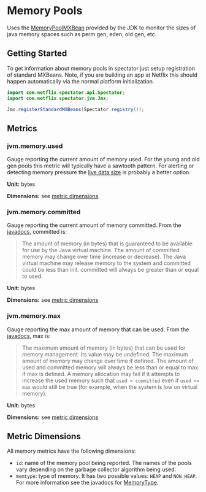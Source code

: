 # Memory Pools

Uses the [MemoryPoolMXBean](http://docs.oracle.com/javase/7/docs/api/java/lang/management/MemoryPoolMXBean.html)
provided by the JDK to monitor the sizes of java memory spaces such as perm gen, eden, old
gen, etc. 

## Getting Started

To get information about memory pools in spectator just setup registration of standard MXBeans.
Note, if you are building an app at Netflix this should happen automatically via the normal
platform initialization.

```java
import com.netflix.spectator.api.Spectator;
import com.netflix.spectator.jvm.Jmx;

Jmx.registerStandardMXBeans(Spectator.registry());
```

## Metrics

### jvm.memory.used

Gauge reporting the current amount of memory used. For the young and old gen pools this
metric will typically have a sawtooth pattern. For alerting or detecting memory pressure
the [live data size](http://netflix.github.io/spectator/en/latest/ext/jvm-gc/#jvmgclivedatasize)
is probably a better option.

**Unit:** bytes

**Dimensions:**
see [metric dimensions](#metric-dimensions)

### jvm.memory.committed

Gauge reporting the current amount of memory committed. From the
[javadocs](http://docs.oracle.com/javase/7/docs/api/java/lang/management/MemoryUsage.html),
committed is:

> The amount of memory (in bytes) that is guaranteed to be available for use by the Java
> virtual machine. The amount of committed memory may change over time (increase or decrease).
> The Java virtual machine may release memory to the system and committed could be less than
> init. committed will always be greater than or equal to used.

**Unit:** bytes 

**Dimensions:**
see [metric dimensions](#metric-dimensions)

### jvm.memory.max

Gauge reporting the max amount of memory that can be used. From the
[javadocs](http://docs.oracle.com/javase/7/docs/api/java/lang/management/MemoryUsage.html),
max is:

> The maximum amount of memory (in bytes) that can be used for memory management. Its value
> may be undefined. The maximum amount of memory may change over time if defined. The amount
> of used and committed memory will always be less than or equal to max if max is defined. A
> memory allocation may fail if it attempts to increase the used memory such that
> `used > committed` even if `used <= max` would still be true (for example, when the
> system is low on virtual memory).

**Unit:** bytes 

**Dimensions:**
see [metric dimensions](#metric-dimensions)

## Metric Dimensions

All memory metrics have the following dimensions:

* `id`: name of the memory pool being reported. The names of the pools vary depending on the
  garbage collector algorithm being used.
* `memtype`: type of memory. It has two possible values: `HEAP` and `NON_HEAP`. For more
  information see the javadocs for [MemoryType](http://docs.oracle.com/javase/7/docs/api/java/lang/management/MemoryType.html).
